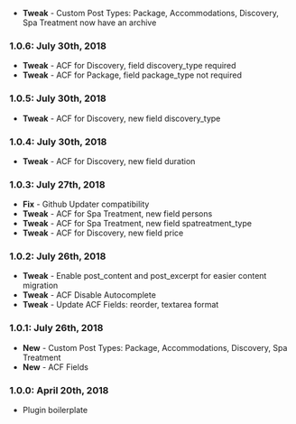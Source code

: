 * **Tweak** - Custom Post Types: Package, Accommodations, Discovery, Spa Treatment now have an archive

### 1.0.6: July 30th, 2018
* **Tweak** - ACF for Discovery, field discovery_type required
* **Tweak** - ACF for Package, field package_type not required

### 1.0.5: July 30th, 2018
* **Tweak** - ACF for Discovery, new field discovery_type

### 1.0.4: July 30th, 2018
* **Tweak** - ACF for Discovery, new field duration

### 1.0.3: July 27th, 2018
* **Fix** - Github Updater compatibility
* **Tweak** - ACF for Spa Treatment, new field persons
* **Tweak** - ACF for Spa Treatment, new field spatreatment_type
* **Tweak** - ACF for Discovery, new field price

### 1.0.2: July 26th, 2018
* **Tweak** - Enable post_content and post_excerpt for easier content migration
* **Tweak** - ACF Disable Autocomplete
* **Tweak** - Update ACF Fields: reorder, textarea format

### 1.0.1: July 26th, 2018
* **New** - Custom Post Types: Package, Accommodations, Discovery, Spa Treatment
* **New** - ACF Fields

### 1.0.0: April 20th, 2018
* Plugin boilerplate